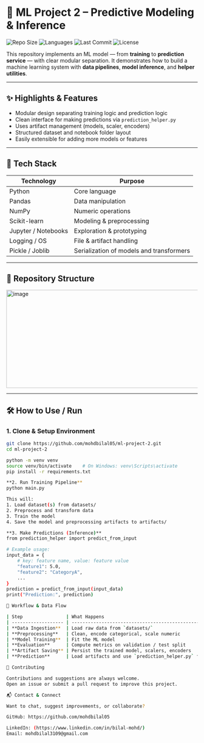 # 🤖 ML Project 2 – Predictive Modeling & Inference

![Repo Size](https://img.shields.io/github/repo-size/mohdbilal05/ml-project-2)
![Languages](https://img.shields.io/github/languages/count/mohdbilal05/ml-project-2)
![Last Commit](https://img.shields.io/github/last-commit/mohdbilal05/ml-project-2)
![License](https://img.shields.io/badge/License-Apache%202.0-blue.svg)

This repository implements an ML model — from **training** to **prediction service** — with clear modular separation. It demonstrates how to build a machine learning system with **data pipelines**, **model inference**, and **helper utilities**.

---

## ✨ Highlights & Features

- Modular design separating training logic and prediction logic  
- Clean interface for making predictions via `prediction_helper.py`  
- Uses artifact management (models, scaler, encoders)  
- Structured dataset and notebook folder layout  
- Easily extensible for adding more models or features  

---

## 🔧 Tech Stack

| Technology | Purpose |
|------------|---------|
| Python     | Core language |
| Pandas     | Data manipulation |
| NumPy      | Numeric operations |
| Scikit-learn | Modeling & preprocessing |
| Jupyter / Notebooks | Exploration & prototyping |
| Logging / OS | File & artifact handling |
| Pickle / Joblib | Serialization of models and transformers |

---

## 📁 Repository Structure

<img width="527" height="258" alt="image" src="https://github.com/user-attachments/assets/626c07a2-d449-4597-80a2-3b034fc3bd16" />



---

## 🛠️ How to Use / Run

### 1. Clone & Setup Environment

```bash
git clone https://github.com/mohdbilal05/ml-project-2.git
cd ml-project-2

python -m venv venv
source venv/bin/activate    # On Windows: venv\Scripts\activate
pip install -r requirements.txt

**2. Run Training Pipeline**
python main.py

This will:
1. Load dataset(s) from datasets/
2. Preprocess and transform data
3. Train the model
4. Save the model and preprocessing artifacts to artifacts/

**3. Make Predictions (Inference)**
from prediction_helper import predict_from_input

# Example usage:
input_data = {
    # key: feature name, value: feature value
    "feature1": 5.0,
    "feature2": "CategoryA",
    ...
}
prediction = predict_from_input(input_data)
print("Prediction:", prediction)

🔄 Workflow & Data Flow

| Step                | What Happens                                                |
| ------------------- | ----------------------------------------------------------- |
| **Data Ingestion**  | Load raw data from `datasets/`                              |
| **Preprocessing**   | Clean, encode categorical, scale numeric                    |
| **Model Training**  | Fit the ML model                                            |
| **Evaluation**      | Compute metrics on validation / test split                  |
| **Artifact Saving** | Persist the trained model, scalers, encoders                |
| **Prediction**      | Load artifacts and use `prediction_helper.py` for inference |

🤝 Contributing

Contributions and suggestions are always welcome.
Open an issue or submit a pull request to improve this project.

📬 Contact & Connect

Want to chat, suggest improvements, or collaborate?

GitHub: https://github.com/mohdbilal05

LinkedIn: (https://www.linkedin.com/in/bilal-mohd/)
Email: mohdbilal3109@gmail.com


